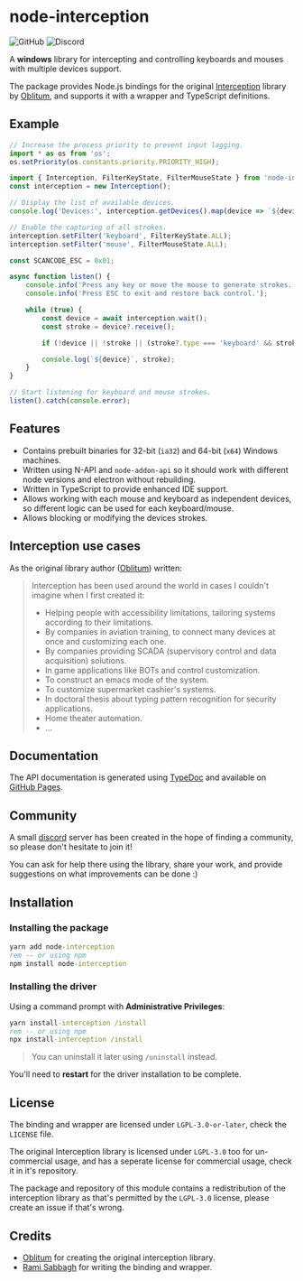 
# node-interception

![[GitHub]](https://badgen.net/badge/GitHub/open%20source?icon=github) ![[Discord]](https://badgen.net/discord/members/8UXVB436u2?icon=discord&label=Discord)

A **windows** library for intercepting and controlling keyboards and mouses with multiple devices support.

The package provides Node.js bindings for the original [Interception](https://github.com/oblitum/Interception) library by [Oblitum](https://github.com/oblitum), and supports it with a wrapper and TypeScript definitions.

## Example

```ts
// Increase the process priority to prevent input lagging.
import * as os from 'os';
os.setPriority(os.constants.priority.PRIORITY_HIGH);

import { Interception, FilterKeyState, FilterMouseState } from 'node-interception';
const interception = new Interception();

// Display the list of available devices.
console.log('Devices:', interception.getDevices().map(device => `${device}`));

// Enable the capturing of all strokes.
interception.setFilter('keyboard', FilterKeyState.ALL);
interception.setFilter('mouse', FilterMouseState.ALL);

const SCANCODE_ESC = 0x01;

async function listen() {
    console.info('Press any key or move the mouse to generate strokes.');
    console.info('Press ESC to exit and restore back control.');

    while (true) {
        const device = await interception.wait();
        const stroke = device?.receive();

        if (!device || !stroke || (stroke?.type === 'keyboard' && stroke.code === SCANCODE_ESC)) break;

        console.log(`${device}`, stroke);
    }
}

// Start listening for keyboard and mouse strokes.
listen().catch(console.error);
```

## Features

- Contains prebuilt binaries for 32-bit (`ia32`) and 64-bit (`x64`) Windows machines.
- Written using N-API and `node-addon-api` so it should work with different node versions and electron without rebuilding.
- Written in TypeScript to provide enhanced IDE support.
- Allows working with each mouse and keyboard as independent devices, so different logic can be used for each keyboard/mouse.
- Allows blocking or modifying the devices strokes.

## Interception use cases

As the original library author ([Oblitum]) written:

> Interception has been used around the world in cases I couldn't imagine when I first created it:
>
> - Helping people with accessibility limitations, tailoring systems according to their limitations.
> - By companies in aviation training, to connect many devices at once and customizing each one.
> - By companies providing SCADA (supervisory control and data acquisition) solutions.
> - In game applications like BOTs and control customization.
> - To construct an emacs mode of the system.
> - To customize supermarket cashier's systems.
> - In doctoral thesis about typing pattern recognition for security applications.
> - Home theater automation.
> - ...

## Documentation

The API documentation is generated using [TypeDoc](https://typedoc.org/) and available on [GitHub Pages][Documentation].

## Community

A small [discord] server has been created in the hope of finding a community, so please don't hesitate to join it!

You can ask for help there using the library, share your work, and provide suggestions on what improvements can be done :)

## Installation

### Installing the package

```cmd
yarn add node-interception
rem -- or using npm
npm install node-interception
```

### Installing the driver

Using a command prompt with **Administrative Privileges**:

```cmd
yarn install-interception /install
rem -- or using npm
npx install-interception /install
```

> You can uninstall it later using `/uninstall` instead.

You'll need to **restart** for the driver installation to be complete.

## License

The binding and wrapper are licensed under `LGPL-3.0-or-later`, check the `LICENSE` file.

The original Interception library is licensed under `LGPL-3.0` too for un-commercial usage, and has a seperate license for commercial usage, check it in it's repository.

The package and repository of this module contains a redistribution of the interception library as that's permitted by the `LGPL-3.0` license, please create an issue if that's wrong.

## Credits

- [Oblitum] for creating the original interception library.
- [Rami Sabbagh] for writing the binding and wrapper.

[GitHub]: https://github.com/Rami-Sabbagh/node-interception/
[Documentation]: https://rami-sabbagh.github.io/node-interception/
[Discord]: https://discord.gg/8UXVB436u2
[Interception]: https://github.com/oblitum/Interception
[Oblitum]: https://github.com/oblitum
[Rami Sabbagh]: https://github.com/Rami-Sabbagh
